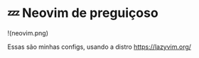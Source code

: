 # 💤 Neovim de preguiçoso

!(neovim.png)

Essas são minhas configs, usando a distro https://lazyvim.org/
